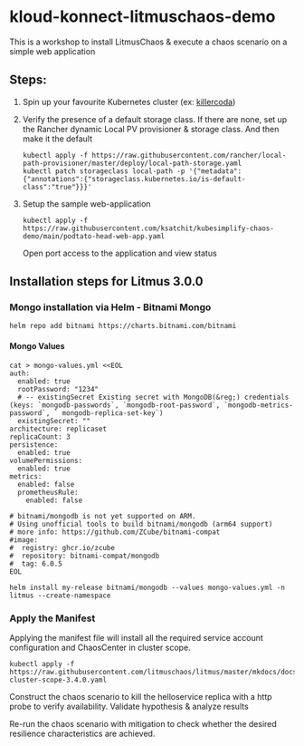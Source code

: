 # kloud-konnect-litmuschaos-demo

This is a workshop to install LitmusChaos & execute a chaos scenario on a simple web application 

## Steps: 

1. Spin up your favourite Kubernetes cluster (ex: [killercoda](https://killercoda.com/playgrounds/scenario/kubernetes))

2.  Verify the presence of a default storage class. If there are none, set up the Rancher dynamic Local PV provisioner & storage class. And then make it the default

    ```
    kubectl apply -f https://raw.githubusercontent.com/rancher/local-path-provisioner/master/deploy/local-path-storage.yaml
    kubectl patch storageclass local-path -p '{"metadata": {"annotations":{"storageclass.kubernetes.io/is-default-class":"true"}}}'
    ```

3. Setup the sample web-application

   ```
   kubectl apply -f https://raw.githubusercontent.com/ksatchit/kubesimplify-chaos-demo/main/podtato-head-web-app.yaml
   ```
   
   Open port access to the application and view status
## Installation steps for Litmus 3.0.0

### Mongo installation via Helm - Bitnami Mongo

```shell
helm repo add bitnami https://charts.bitnami.com/bitnami
```

#### Mongo Values

```shell
cat > mongo-values.yml <<EOL
auth:
  enabled: true
  rootPassword: "1234"
  # -- existingSecret Existing secret with MongoDB(&reg;) credentials (keys: `mongodb-passwords`, `mongodb-root-password`, `mongodb-metrics-password`, ` mongodb-replica-set-key`)
  existingSecret: ""
architecture: replicaset
replicaCount: 3
persistence:
  enabled: true
volumePermissions:
  enabled: true
metrics:
  enabled: false
  prometheusRule:
    enabled: false

# bitnami/mongodb is not yet supported on ARM.
# Using unofficial tools to build bitnami/mongodb (arm64 support)
# more info: https://github.com/ZCube/bitnami-compat
#image:
#  registry: ghcr.io/zcube
#  repository: bitnami-compat/mongodb
#  tag: 6.0.5
EOL

```

```shell
helm install my-release bitnami/mongodb --values mongo-values.yml -n litmus --create-namespace
```

### Apply the Manifest

Applying the manifest file will install all the required service account configuration and ChaosCenter in cluster scope.

```shell
kubectl apply -f https://raw.githubusercontent.com/litmuschaos/litmus/master/mkdocs/docs/3.4.0/litmus-cluster-scope-3.4.0.yaml
```
   
Construct the chaos scenario to kill the helloservice replica with a http probe to verify availability. Validate hypothesis & analyze results 

Re-run the chaos scenario with mitigation to check whether the desired resilience characteristics are achieved. 


